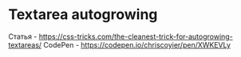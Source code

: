 # Textarea autogrowing

Статья - https://css-tricks.com/the-cleanest-trick-for-autogrowing-textareas/
CodePen - https://codepen.io/chriscoyier/pen/XWKEVLy